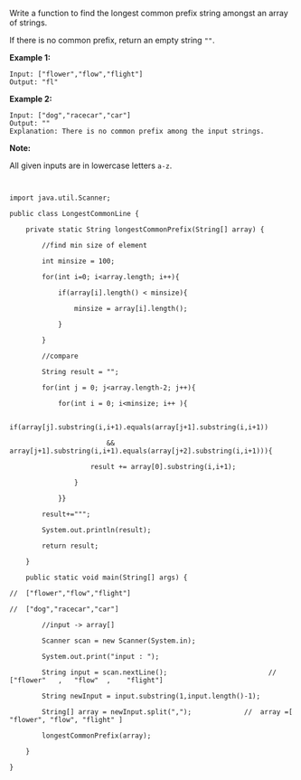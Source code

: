 

Write a function to find the longest common prefix string amongst an array of strings.

If there is no common prefix, return an empty string `""`.

**Example 1:**

```
Input: ["flower","flow","flight"]
Output: "fl"
```

**Example 2:**

```
Input: ["dog","racecar","car"]
Output: ""
Explanation: There is no common prefix among the input strings.
```

**Note:**

All given inputs are in lowercase letters `a-z`.







```


import java.util.Scanner;

public class LongestCommonLine {

    private static String longestCommonPrefix(String[] array) {

        //find min size of element

        int minsize = 100;

        for(int i=0; i<array.length; i++){

            if(array[i].length() < minsize){

                minsize = array[i].length();

            }

        }

        //compare

        String result = "";

        for(int j = 0; j<array.length-2; j++){

            for(int i = 0; i<minsize; i++ ){

                if(array[j].substring(i,i+1).equals(array[j+1].substring(i,i+1))

                        && array[j+1].substring(i,i+1).equals(array[j+2].substring(i,i+1))){

                    result += array[0].substring(i,i+1);

                }

            }}

        result+=""";

        System.out.println(result);

        return result;

    }

    public static void main(String[] args) {

//  ["flower","flow","flight"]

//  ["dog","racecar","car"]

        //input -> array[]

        Scanner scan = new Scanner(System.in);

        System.out.print("input : ");

        String input = scan.nextLine();                         //   ["flower"   ,   "flow"  ,    "flight"]

        String newInput = input.substring(1,input.length()-1);

        String[] array = newInput.split(",");             //  array =[ "flower", "flow", "flight" ]

        longestCommonPrefix(array);

    }

}

```





